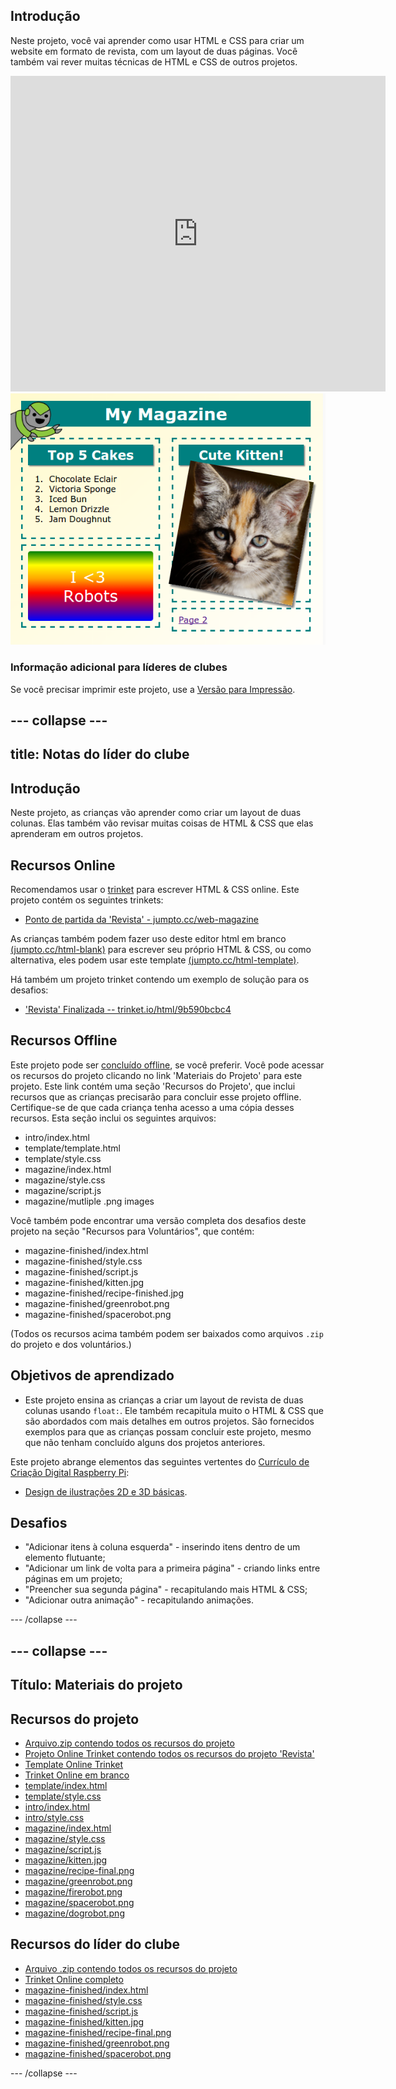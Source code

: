 ## Introdução

Neste projeto, você vai aprender como usar HTML e CSS para criar um website em formato de revista, com um layout de duas páginas. Você também vai rever muitas técnicas de HTML e CSS de outros projetos.

<div class="trinket">
  <iframe src="https://trinket.io/embed/html/a41e4e1c5c?outputOnly=true&start=result" width="600" height="505" frameborder="0" marginwidth="0" marginheight="0" allowfullscreen>
  </iframe>
  <img src="images/magazine-final.png">
</div>

### Informação adicional para líderes de clubes

Se você precisar imprimir este projeto, use a [Versão para Impressão](https://projects.raspberrypi.org/en/projects/magazine/print).

## \--- collapse \---

## title: Notas do líder do clube

## Introdução

Neste projeto, as crianças vão aprender como criar um layout de duas colunas. Elas também vão revisar muitas coisas de HTML & CSS que elas aprenderam em outros projetos.

## Recursos Online

Recomendamos usar o [trinket](https://trinket.io/) para escrever HTML & CSS online. Este projeto contém os seguintes trinkets:

* [Ponto de partida da 'Revista' - jumpto.cc/web-magazine](http://jumpto.cc/web-magazine)

As crianças também podem fazer uso deste editor html em branco [(jumpto.cc/html-blank)](http://jumpto.cc/html-blank) para escrever seu próprio HTML & CSS, ou como alternativa, eles podem usar este template [(jumpto.cc/html-template)](http://jumpto.cc/html-template).

Há também um projeto trinket contendo um exemplo de solução para os desafios:

* ['Revista' Finalizada -- trinket.io/html/9b590bcbc4](https://trinket.io/html/a41e4e1c5c)

## Recursos Offline

Este projeto pode ser [concluído offline](https://www.codeclubprojects.org/en-GB/resources/webdev-working-offline/), se você preferir. Você pode acessar os recursos do projeto clicando no link 'Materiais do Projeto' para este projeto. Este link contém uma seção 'Recursos do Projeto', que inclui recursos que as crianças precisarão para concluir esse projeto offline. Certifique-se de que cada criança tenha acesso a uma cópia desses recursos. Esta seção inclui os seguintes arquivos:

* intro/index.html
* template/template.html
* template/style.css
* magazine/index.html
* magazine/style.css
* magazine/script.js
* magazine/mutliple .png images

Você também pode encontrar uma versão completa dos desafios deste projeto na seção "Recursos para Voluntários", que contém:

* magazine-finished/index.html
* magazine-finished/style.css
* magazine-finished/script.js
* magazine-finished/kitten.jpg
* magazine-finished/recipe-finished.jpg
* magazine-finished/greenrobot.png
* magazine-finished/spacerobot.png

(Todos os recursos acima também podem ser baixados como arquivos `.zip` do projeto e dos voluntários.)

## Objetivos de aprendizado

* Este projeto ensina as crianças a criar um layout de revista de duas colunas usando `float:`. Ele também recapitula muito o HTML & CSS que são abordados com mais detalhes em outros projetos. São fornecidos exemplos para que as crianças possam concluir este projeto, mesmo que não tenham concluído alguns dos projetos anteriores. 

Este projeto abrange elementos das seguintes vertentes do [Currículo de Criação Digital Raspberry Pi](http://rpf.io/curriculum):

* [Design de ilustrações 2D e 3D básicas](https://www.raspberrypi.org/curriculum/design/creator).

## Desafios

* "Adicionar itens à coluna esquerda" - inserindo itens dentro de um elemento flutuante;
* "Adicionar um link de volta para a primeira página" - criando links entre páginas em um projeto;
* "Preencher sua segunda página" - recapitulando mais HTML & CSS;
* "Adicionar outra animação" - recapitulando animações.

\--- /collapse \---

## \--- collapse \---

## Título: Materiais do projeto

## Recursos do projeto

* [Arquivo.zip contendo todos os recursos do projeto](https://rpf.io/p/en/magazine-go)
* [Projeto Online Trinket contendo todos os recursos do projeto 'Revista'](http://jumpto.cc/web-magazine)
* [Template Online Trinket](http://jumpto.cc/trinket-template)
* [Trinket Online em branco](http://jumpto.cc/trinket-blank)
* [template/index.html](resources/template-index.html)
* [template/style.css](resources/template-style.css)
* [intro/index.html](resources/intro-index.html)
* [intro/style.css](resources/intro-style.css)
* [magazine/index.html](resources/magazine-index.html)
* [magazine/style.css](resources/magazine-style.css)
* [magazine/script.js](resources/magazine-script.js)
* [magazine/kitten.jpg](resources/magazine-kitten.jpg)
* [magazine/recipe-final.png](resources/magazine-recipe-final.png)
* [magazine/greenrobot.png](resources/magazine-greenrobot.png)
* [magazine/firerobot.png](resources/magazine-firerobot.png)
* [magazine/spacerobot.png](resources/magazine-spacerobot.png)
* [magazine/dogrobot.png](resources/magazine-dogrobot.png)

## Recursos do líder do clube

* [Arquivo .zip contendo todos os recursos do projeto](https://rpf.io/p/en/magazine-go)
* [Trinket Online completo](https://trinket.io/html/a41e4e1c5c)
* [magazine-finished/index.html](resources/magazine-finished-index.html)
* [magazine-finished/style.css](resources/magazine-finished-style.css)
* [magazine-finished/script.js](resources/magazine-finished-script.js)
* [magazine-finished/kitten.jpg](resources/magazine-finished-kitten.jpg)
* [magazine-finished/recipe-final.png](resources/magazine-finished-recipe-final.png)
* [magazine-finished/greenrobot.png](resources/magazine-finished-greenrobot.png)
* [magazine-finished/spacerobot.png](resources/magazine-finished-spacerobot.png)

\--- /collapse \---